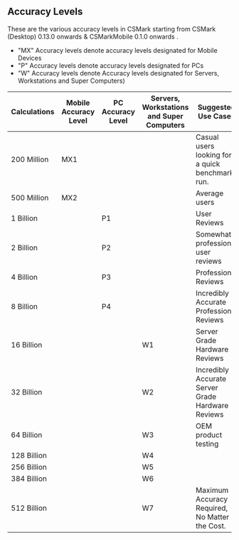 ## Accuracy Levels

These are the various accuracy levels in CSMark starting from CSMark (Desktop) 0.13.0 onwards & CSMarkMobile 0.1.0 onwards .

* "MX" Accuracy levels denote accuracy levels designated for Mobile Devices
* "P" Accuracy levels denote accuracy levels designated for PCs
* "W" Accuracy levels denote Accuracy levels designated for Servers, Workstations and Super Computers)

| Calculations | Mobile Accuracy Level | PC Accuracy Level | Servers, Workstations and Super Computers  | Suggested Use Cases |
|--------------|-----------------------|-------------------|---|---|
| 200 Million  | MX1                    |                   |   |  Casual users looking for a quick benchmark run. |   
| 500 Million  | MX2                    |                   |   | Average users |     
| 1 Billion    |                        | P1                |   | User Reviews |   
| 2 Billion    |                        | P2                |   | Somewhat professional user reviews |   
| 4 Billion    |                         | P3                |   | Professional Reviews |   
| 8 Billion    |                       | P4                |   | Incredibly Accurate Professional Reviews |   
| 16 Billion   |                       |               | W1  | Server Grade Hardware Reviews |   
| 32 Billion   |                       |                     | W2  | Incredibly Accurate Server Grade Hardware Reviews |     
| 64 Billion   |                       |                   |  W3 | OEM product testing |   
| 128 Billion   |                       |                   |  W4 | |   
| 256 Billion   |                       |                   | W5  |   |   
| 384 Billion   |                       |                   | W6  |   |   
| 512 Billion   |                       |                   | W7  | Maximum Accuracy Required, No Matter the Cost.  |
